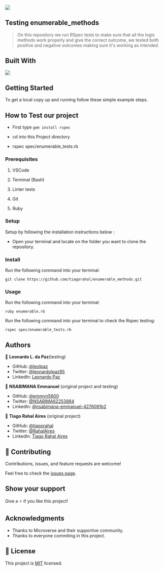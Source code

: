 
![](https://img.shields.io/badge/Microverse-blueviolet)

## Testing enumerable_methods

>On this repository we run RSpec tests to make sure that all the logic methods work properly and give the correct outcome, we tested both positive and negative outcomes making sure it's working as intended.



## Built With

<img src="https://img.shields.io/badge/Ruby-CC342D?style=for-the-badge&logo=ruby&logoColor=white">

## Getting Started

To get a local copy up and running follow these simple example steps.

## How to Test our project

- First type `gem install rspec`

- cd into this Project directory

- rspec spec/enumerable_tests.rb

### Prerequisites

1. VSCode

2. Terminal (Bash)

3. Linter tests

4. Git

5. Ruby

### Setup

Setup by  following the installation instructions below :
* Open your terminal and locate on the folder you want to clone the repository.

### Install

Run the following command into your terminal:

```console
git clone https://github.com/tiagorahal/enumerable_methods.git
```

### Usage

Run the following command into your terminal:

```console
ruby enumerable.rb
```
Run the following command into your terminal to check the Rspec testing:

```console
rspec spec/enumerable_tests.rb
```

## Authors

👤 **Leonardo L. da Paz**(testing)

- GitHub: [@leolpaz](https://github.com/leolpaz)
- Twitter: [@leonardolpaz95](https://twitter.com/leonardolpaz95)
- LinkedIn: [Leonardo Paz](https://www.linkedin.com/in/leonardo-paz-a925611b5/)

👤 **NSABIMANA Emmanuel** (original project and testing)

- GitHub: [@emmyn5600](https://github.com/Emmyn5600)
- Twitter: [@NSABIMA62253884](https://twitter.com/NSABIMA62253884)
- LinkedIn: [@nsabimana-emmanuel-4276091b2](https://www.linkedin.com/in/nsabimana-emmanuel-4276091b2/)

👤 **Tiago Rahal Aires** (original project)

- GitHub: [@tiagorahal](https://github.com/tiagorahal)
- Twitter: [@RahalAires](https://twitter.com/RahalAires)
- LinkedIn: [Tiago Rahal Aires](https://linkedin.com/tiagorahal)

## 🤝 Contributing

Contributions, issues, and feature requests are welcome!

Feel free to check the [issues page](https://github.com/tiagorahal/enumerable_methods/issues).

## Show your support

Give a ⭐️ if you like this project!

## Acknowledgments

- Thanks to Microverse and their supportive community.
- Thanks to everyone commiting in this project.

## 📝 License

This project is [MIT](./MIT.md) licensed.

